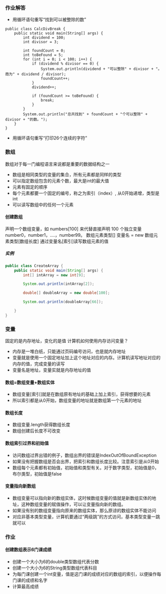 ### 作业解答
- 用循环语句重写“找到可以被整除的数”
```
public class CalcDivBreak {
    public static void main(String[] args) {
        int dividend = 100;
        int divisor = 3;

        int foundCount = 0;
        int toBeFound = 5;
        for (int i = 0; i < 100; i++) {
            if (dividend % divisor == 0) {
                System.out.println(dividend + "可以整除" + divisor + "。商为" + dividend / divisor);
                foundCount++;
            }
            dividend++;

            if (foundCount >= toBeFound) {
                break;
            }
        }
        System.out.println("总共找到" + foundCount + "个可以整除" + divisor + "的数。");
    }
}
```
- 用循环语句重写“打印26个连续的字符”

### 数组

数组对于每一门编程语言来说都是重要的数据结构之一

* 数组是相同类型的变量的集合，所有元素都是同样的类型
* 可以指定数组包含的元素个数，最大是int的最大值
* 元素有固定的顺序
* 每个元素都要一个固定的编号，称之为索引（index）, 从0开始递增，类型是int
* 可以读写数组中的任何一个元素

#### 创建数组

声明一个数组变量，如 numbers[100] 来代替直接声明 100 个独立变量 number0，number1，....，number99。
数组元素类型[] 变量名 = new 数组元素类型[数组长度]
通过变量名[索引]读写数组元素的值

##### 实例

``` Java
public class CreateArray {
    public static void main(String[] args) {
        int[] intArray = new int[9];

        System.out.println(intArray[2]);

        double[] doubleArray = new double[100];

        System.out.println(doubleArray[66]);

    }
}
```



### 变量

固定的是内存地址，变化的是值
计算机如何使用内存访问变量？

* 内存是一堆白纸，只能通过页码编号访问，也是就内存地址
* 变量就是使用一个固定地址加上这个地址对应的内存。计算机读写地址对应的内存的值，完成变量的读写
* 变量名是地址，变量实就是内存地址的值

#### 数组=数组变量+数组实体

* 数组变量[索引]就是在数组原有地址的基础上加上索引，获得想要的元素
* 所以索引都是从0开始，数组变量的地址就是数组第一个元素的地址
#### 数组长度
- 数组变量.length获得数组长度
- 数组创建后长度不可改变
#### 数组索引过界和初始值
- 访问数组过界出错的例子，数组出界的错误是IndexOutOfBoundException
- 如果没有把握数组是否会出界，把索引和数组长度比较。注意索引是从0开始
- 数组每个元素都有初始值，初始值和类型有关。对于数字类型，初始值是0，布尔类型，初始值是false
#### 变量指向新数组
- 数组变量可以指向新的数组实体，这时候数组变量的值就是新数组实体的地址，这种数组变量的赋值操作，可以让变量指向新的数组。
- 如果没有别的数组变量指向原来的数组实体，那么原谅的数组实体不能访问
- 对应非基本类型变量，计算机要通过“两级跳”的方式访问，基本类型变量一跳就可以
### 作业

#### 创建数组表示6门课成绩

* 创建一个大小为6的double类型数组代表分数
* 创建一个大小为6的String类型数组代表科目
* 为每门课创建一个int变量，值是这门课的成绩对应的数组的索引，以便操作每门课的成绩和名字
* 计算最高成绩